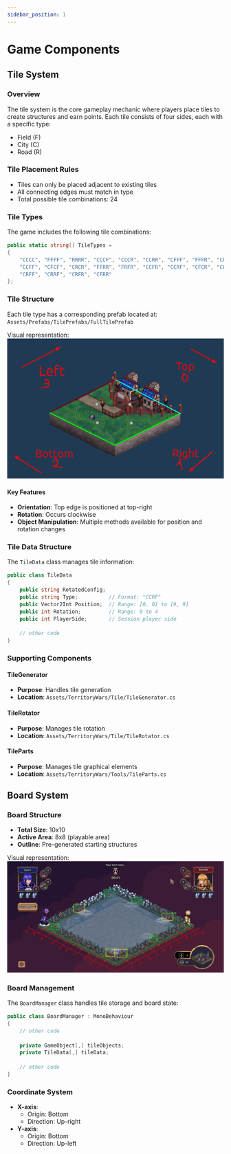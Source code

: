 ```yaml
---
sidebar_position: 1
---
```


# Game Components

## Tile System

### Overview
The tile system is the core gameplay mechanic where players place tiles to create structures and earn points. Each tile consists of four sides, each with a specific type:
- Field (F)
- City (C)
- Road (R)

### Tile Placement Rules
- Tiles can only be placed adjacent to existing tiles
- All connecting edges must match in type
- Total possible tile combinations: 24

### Tile Types
The game includes the following tile combinations:

```csharp title="Assets/TerritoryWars/DataModels/GameConfiguration.cs"
public static string[] TileTypes =
{
    "CCCC", "FFFF", "RRRR", "CCCF", "CCCR", "CCRR", "CFFF", "FFFR", "CRRR", "FRRR",
    "CCFF", "CFCF", "CRCR", "FFRR", "FRFR", "CCFR", "CCRF", "CFCR", "CFFR", "CFRF",
    "CRFF", "CRRF", "CRFR", "CFRR"
};
```

### Tile Structure
Each tile type has a corresponding prefab located at:
`Assets/Prefabs/TilePrefabs/FullTilePrefab`

Visual representation:
![tile_logic](./img/tile_logic.png)

#### Key Features
- **Orientation**: Top edge is positioned at top-right
- **Rotation**: Occurs clockwise
- **Object Manipulation**: Multiple methods available for position and rotation changes

### Tile Data Structure
The `TileData` class manages tile information:

```csharp title="Assets/TerritoryWars/Tile/TileData.cs"
public class TileData
{
    public string RotatedConfig; 
    public string Type;          // Format: "CCRF"
    public Vector2Int Position;  // Range: [0, 0] to [9, 9]
    public int Rotation;         // Range: 0 to 4
    public int PlayerSide;       // Session player side
    
    // other code
}
```

### Supporting Components

#### TileGenerator
- **Purpose**: Handles tile generation
- **Location**: `Assets/TerritoryWars/Tile/TileGenerator.cs`

#### TileRotator
- **Purpose**: Manages tile rotation
- **Location**: `Assets/TerritoryWars/Tile/TileRotator.cs`

#### TileParts
- **Purpose**: Manages tile graphical elements
- **Location**: `Assets/TerritoryWars/Tools/TileParts.cs`

## Board System

### Board Structure
- **Total Size**: 10x10
- **Active Area**: 8x8 (playable area)
- **Outline**: Pre-generated starting structures

Visual representation:
![board_logic](./img/board_logic.png)

### Board Management
The `BoardManager` class handles tile storage and board state:

```csharp title="Assets/TerritoryWars/General/BoardManager.cs"
public class BoardManager : MonoBehaviour
{
    // other code

    private GameObject[,] tileObjects;
    private TileData[,] tileData;

    // other code
}
```

### Coordinate System
- **X-axis**: 
  - Origin: Bottom
  - Direction: Up-right
- **Y-axis**:
  - Origin: Bottom
  - Direction: Up-left